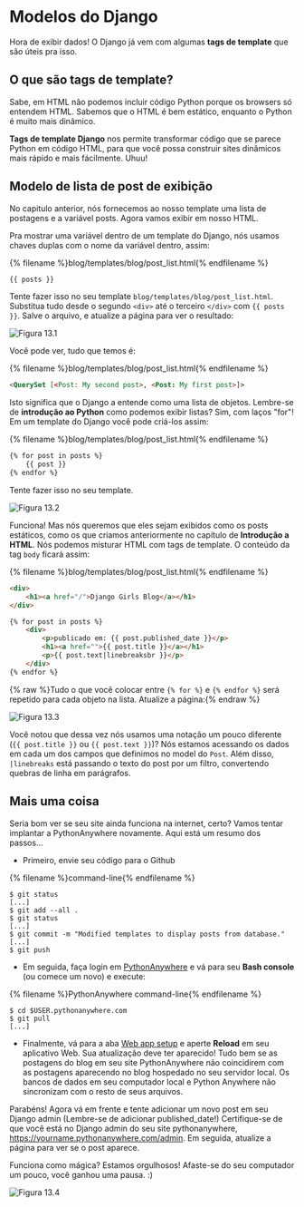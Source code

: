 # Modelos do Django

Hora de exibir dados! O Django já vem com algumas **tags de template** que são úteis pra isso.

## O que são tags de template?

Sabe, em HTML não podemos incluir código Python porque os browsers só entendem HTML. Sabemos que o HTML é bem estático, enquanto o Python é muito mais dinâmico.

**Tags de template Django** nos permite transformar código que se parece Python em código HTML, para que você possa construir sites dinâmicos mais rápido e mais fácilmente. Uhuu!

## Modelo de lista de post de exibição

No capitulo anterior, nós fornecemos ao nosso template uma lista de postagens e a variável <o>posts</o>. Agora vamos exibir em nosso HTML.

Pra mostrar uma variável dentro de um template do Django, nós usamos chaves duplas com o nome da variável dentro, assim:

{% filename %}blog/templates/blog/post_list.html{% endfilename %}

```html
{{ posts }}
```

Tente fazer isso no seu template `blog/templates/blog/post_list.html`. Substitua tudo desde o segundo `<div>` até o terceiro `</div>` com `{{ posts }}`. Salve o arquivo, e atualize a página para ver o resultado:

![Figura 13.1](images/step1.png)

Você pode ver, tudo que temos é:

{% filename %}blog/templates/blog/post_list.html{% endfilename %}

```html
<QuerySet [<Post: My second post>, <Post: My first post>]>
```

Isto significa que o Django a entende como uma lista de objetos. Lembre-se de **introdução ao Python** como podemos exibir listas? Sim, com laços "for"! Em um template do Django você pode criá-los assim:

{% filename %}blog/templates/blog/post_list.html{% endfilename %}

```html
{% for post in posts %}
    {{ post }}
{% endfor %}
```

Tente fazer isso no seu template.

![Figura 13.2](images/step2.png)

Funciona! Mas nós queremos que eles sejam exibidos como os posts estáticos, como os que criamos anteriormente no capítulo de **Introdução a HTML**. Nós podemos misturar HTML com tags de template. O conteúdo da tag `body` ficará assim:

{% filename %}blog/templates/blog/post_list.html{% endfilename %}

```html
<div>
    <h1><a href="/">Django Girls Blog</a></h1>
</div>

{% for post in posts %}
    <div>
        <p>publicado em: {{ post.published_date }}</p>
        <h1><a href="">{{ post.title }}</a></h1>
        <p>{{ post.text|linebreaksbr }}</p>
    </div>
{% endfor %}
```

{% raw %}Tudo o que você colocar entre `{% for %}` e `{% endfor %}` será repetido para cada objeto na lista. Atualize a página:{% endraw %}

![Figura 13.3](images/step3.png)

Você notou que dessa vez nós usamos uma notação um pouco diferente (`{{ post.title }}` ou `{{ post.text }}`)? Nós estamos acessando os dados em cada um dos campos que definimos no model do `Post`. Além disso, `|linebreaks` está passando o texto do post por um filtro, convertendo quebras de linha em parágrafos.

## Mais uma coisa

Seria bom ver se seu site ainda funciona na internet, certo? Vamos tentar implantar a PythonAnywhere novamente. Aqui está um resumo dos passos…

* Primeiro, envie seu código para o Github

{% filename %}command-line{% endfilename %}

    $ git status
    [...]
    $ git add --all .
    $ git status
    [...]
    $ git commit -m "Modified templates to display posts from database."
    [...]
    $ git push
    

* Em seguida, faça login em [PythonAnywhere](https://www.pythonanywhere.com/consoles/) e vá para seu **Bash console** (ou comece um novo) e execute:

{% filename %}PythonAnywhere command-line{% endfilename %}

    $ cd $USER.pythonanywhere.com
    $ git pull
    [...]
    

* Finalmente, vá para a aba [Web app setup](https://www.pythonanywhere.com/web_app_setup/) e aperte **Reload** em seu aplicativo Web. Sua atualização deve ter aparecido! Tudo bem se as postagens do blog em seu site PythonAnywhere não coincidirem com as postagens aparecendo no blog hospedado no seu servidor local. Os bancos de dados em seu computador local e Python Anywhere não sincronizam com o resto de seus arquivos.

Parabéns! Agora vá em frente e tente adicionar um novo post em seu Django admin (Lembre-se de adicionar published_date!) Certifique-se de que você está no Django admin do seu site pythonanywhere, https://yourname.pythonanywhere.com/admin. Em seguida, atualize a página para ver se o post aparece.

Funciona como mágica? Estamos orgulhosos! Afaste-se do seu computador um pouco, você ganhou uma pausa. :)

![Figura 13.4](images/donut.png)